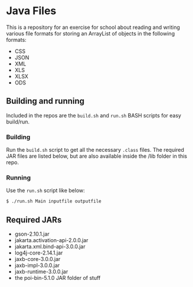# Java Files
This is a repository for an exercise for school about reading and writing various file formats for storing an ArrayList of objects in the following formats:
- CSS
- JSON
- XML
- XLS
- XLSX
- ODS

## Building and running
Included in the repos are the `build.sh` and `run.sh` BASH scripts for easy build/run.
### Building
Run the `build.sh` script to get all the necessary `.class` files. The required JAR files are listed below, but are also available inside the /lib folder in this repo.
### Running
Use the `run.sh` script like below:
```bash
$ ./run.sh Main inputfile outputfile
```
## Required JARs
- gson-2.10.1.jar
- jakarta.activation-api-2.0.0.jar
- jakarta.xml.bind-api-3.0.0.jar
- log4j-core-2.14.1.jar
- jaxb-core-3.0.0.jar
- jaxb-impl-3.0.0.jar
- jaxb-runtime-3.0.0.jar
- the poi-bin-5.1.0 JAR folder of stuff

